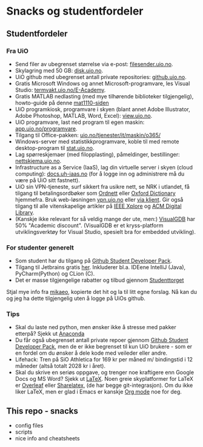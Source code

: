 # Snacks og studentfordeler
## Studentfordeler
### Fra UiO

* Send filer av ubegrenset størrelse via e-post: [filesender.uio.no](https://filesender.uio.no/).
* Skylagring med 50 GB: [disk.uio.no](https://disk.uio.no/).
* UiO github med ubegrenset antall private repositories: [github.uio.no](https://github.uio.no/).
* Gratis Microsoft Windows og annet Microsoft-programvare, les Visual Studio: [termvakt.uio.no/E-Academy](http://termvakt.uio.no/E-Academy).
* Gratis MATLAB nedlasting (med mye tilhørende biblioteker tilgjengelig), howto-guide på denne [mat1110-siden](http://www.uio.no/studier/emner/matnat/math/MAT1110/v16/programmering.html)
* UiO programkiosk, programvare i skyen (blant annet Adobe Illustrator, Adobe Photoshop, MATLAB, Word, Excel): [view.uio.no](https://view.uio.no/).
* UiO programvare, last ned program til egen maskin: [app.uio.no/programvare](https://app.uio.no/programvare/).
* Tilgang til Office-pakken: [uio.no/tjenester/it/maskin/o365/](http://www.uio.no/tjenester/it/maskin/o365/)
* Windows-server med statistikkprogramvare, koble til med remote desktop-program til [stat.uio.no](https://www.uio.no/tjenester/it/forskning/statistikk/statistikkservere.html#toc5).
* Lag spørreskjemaer (med filopplasting), påmeldinger, bestillinger: [nettskjema.uio.no](https://nettskjema.uio.no/).
* Infrastructure as a Service (IaaS), lag din virtuelle server i skyen (cloud computing): [docs.uh-iaas.no](http://docs.uh-iaas.no/en/latest/login.html) (for å logge inn og administrere må du være på UiO sitt fastnett).
* UiO sin VPN-tjeneste, surf sikkert fra usikre nett, se NRK i utlandet, få tilgang til betalingsordbøker som [Ordnett](https://ordnett.no/) eller [Oxford Dictionary](http://www.oed.com/) hjemmefra.  Bruk web-løsningen [vpn.uio.no](https://vpn.uio.no) eller [via klient](https://www.uio.no/tjenester/it/nett/utenfra/vpn/). Gir også tilgang til alle vitenskapelige artikler på [IEEE Xplore](http://ieeexplore.ieee.org/) og [ACM Digital Library](http://dl.acm.org/).
* (Kanskje ikke relevant for så veldig mange der ute, men:) [VisualGDB](http://sysprogs.com/support/?topic=academic) har 50% "Academic discount". (VisualGDB er et kryss-platform utviklingsverktøy for Visual Studio, spesielt bra for embedded utvikling).

### For studenter generelt
* Som student har du tilgang på [Github Student Developer Pack](https://education.github.com/pack).
* Tilgang til Jetbrains gratis [her](https://www.jetbrains.com/student/). Inkluderer bl.a. IDEene IntelliJ (Java), PyCharm(Python) og CLion (C).
* Det er masse tilgjengelige rabatter og tilbud gjennom [Studenttorget](http://studenttorget.no/studentrabatter/)

Stjal mye info fra [mikaeo](https://github.uio.no/mikaeo/uio_goodies/), kopierte det hit og la til litt egne forslag. Nå kan du og jeg ha dette tilgjengelig uten å logge på UiOs github.

### Tips
* Skal du laste ned python, men ønsker ikke å stresse med pakker etterpå? Sjekk ut [Anaconda](https://www.continuum.io/downloads)
* Du får også ubegrenset antall private repoer gjennom [Github Student Developer Pack](https://education.github.com/pack), men de er ikke begrenset til kun UiO brukere - som er en fordel om du ønsker å dele kode med veileder eller andre.
* Lifehack: Tren på SiO Athletica for 169 kr per måned m/ bindingstid i 12 måneder (altså totalt 2028 kr i året).
* Skal du skrive en seriøs oppgave, og trenger noe kraftigere enn Google Docs og MS Word? Sjekk ut [LaTeX](http://termvakt.uio.no/LaTeX). Noen greie skyplatformer for LaTeX er [Overleaf](https://www.overleaf.com/) eller [Sharelatex](https://www.sharelatex.com/), (de har begge git-integrasjon). Om du ikke liker LaTeX, men er glad i Emacs er kanskje [Org mode](http://orgmode.org/) noe for deg.

## This repo - snacks
* config files 
* scripts
* nice info and cheatsheets
